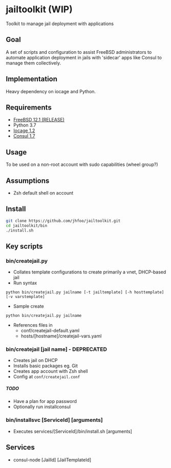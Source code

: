 # jailtoolkit (WIP)
Toolkit to manage jail deployment with applications

## Goal
A set of scripts and configuration to assist FreeBSD administrators to automate application deployment in jails with 'sidecar' apps like Consul to manage them collectively.

## Implementation
Heavy dependency on iocage and Python.

## Requirements
- [FreeBSD 12.1 (RELEASE)](https://www.freebsd.org/where.html)
- Python 3.7
- [Iocage 1.2](https://github.com/iocage/iocage)
- [Consul 1.7](https://www.consul.io/)

## Usage
To be used on a non-root account with sudo capabilities (wheel group?)

## Assumptions
- Zsh default shell on account

## Install
~~~sh
git clone https://github.com/jhfoo/jailtoolkit.git
cd jailtoolkit/bin
./install.sh
~~~

## Key scripts
### bin/createjail.py
- Collates template configurations to create primarily a vnet, DHCP-based jail
- Run syntax
```
python bin/createjail.py jailname [-t jailtemplate] [-h hosttemplate] [-v varstemplate]
```
- Sample create
```
python bin/createjail.py jailname
```
- References files in 
  - conf/createjail-default.yaml
  - hosts/[hostname]/createjail-vars.yaml

### bin/createjail [jail name] - DEPRECATED
- Creates jail on DHCP
- Installs basic packages eg. Git
- Creates app account with Zsh shell
- Config at `conf/createjail.conf`

##### TODO
- Have a plan for app password
- Optionally run installconsul

### bin/installsvc [ServiceId] [arguments]
- Executes services/[ServiceId]/bin/install.sh [arguments]

## Services
- consul-node [JailId] [JailTemplateId]

